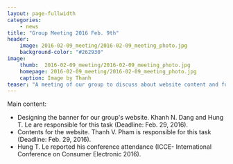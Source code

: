 ```yaml
--- 
layout: page-fullwidth
categories:
    - news
title: "Group Meeting 2016 Feb. 9th"
header:
    image: 2016-02-09_meeting/2016-02-09_meeting_photo.jpg
    background-color: "#262930"
image:
    thumb:  2016-02-09_meeting/2016-02-09_meeting_photo.jpg
    homepage: 2016-02-09_meeting/2016-02-09_meeting_photo.jpg
    caption: Image by Thanh
teaser: "A meeting of our group to discuss about website content and future works."
---
```



Main content: 

* Designing the banner for our group's website. Khanh N. Dang and Hung T. Le are responsible for this task (Deadline: Feb. 29, 2016).
* Contents for the website. Thanh V. Pham is responsible for this task (Deadline: Feb. 29, 2016).
* Hung T. Le reported his conference attendance (ICCE- International Conference on Consumer Electronic 2016).
